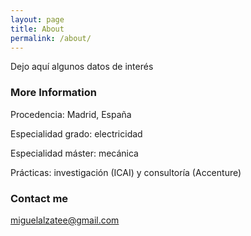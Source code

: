 ```yaml
---
layout: page
title: About
permalink: /about/
---
```


Dejo aquí algunos datos de interés

### More Information

 Procedencia:  Madrid, España

 Especialidad grado:  electricidad
 
 Especialidad máster:  mecánica
 
 Prácticas:  investigación (ICAI) y  consultoría (Accenture)

### Contact me

[miguelalzatee@gmail.com](mailto:miguelalzatee@gmail.com)
